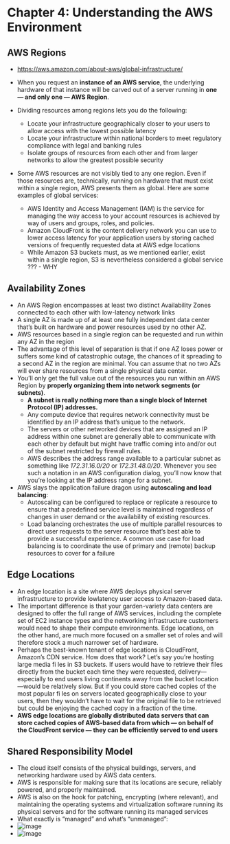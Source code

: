 # Chapter 4: Understanding the AWS Environment

## AWS Regions
- https://aws.amazon.com/about-aws/global-infrastructure/

- When you request an **instance of an AWS service**, the underlying hardware of that instance will be carved out of a server running in **one — and only one — AWS Region**.
- Dividing resources among regions lets you do the following:
  - Locate your infrastructure geographically closer to your users to allow access with the lowest possible latency
  - Locate your infrastructure within national borders to meet regulatory compliance with legal and banking rules
  - Isolate groups of resources from each other and from larger networks to allow the greatest possible security
- Some AWS resources are not visibly tied to any one region. Even if those resources are, technically, running on hardware that must exist within a single region, AWS presents them as global. Here are some examples of global services:
  - AWS Identity and Access Management (IAM) is the service for managing the way access to your account resources is achieved by way of users and groups, roles, and policies.
  - Amazon CloudFront is the content delivery network you can use to lower access latency for your application users by storing cached versions of frequently requested data at AWS edge locations
  - While Amazon S3 buckets must, as we mentioned earlier, exist within a single region, S3 is nevertheless considered a global service ??? - WHY

## Availability Zones
- An AWS Region encompasses at least two distinct Availability Zones connected to each other with low-latency network links
- A single AZ is made up of at least one fully independent data center that’s built on hardware and power resources used by no other AZ.
- AWS resources based in a single region can be requested and run within any AZ in the region
- The advantage of this level of separation is that if one AZ loses power or suffers some kind of catastrophic outage, the chances of it spreading to a second AZ in the region are minimal. You can assume that no two AZs will ever share resources from a single physical data center.
- You’ll only get the full value out of the resources you run within an AWS Region by **properly organizing them into network segments (or subnets)**.
  - **A subnet is really nothing more than a single block of Internet Protocol (IP) addresses.**
  - Any compute device that requires network connectivity must be identified by an IP address that’s unique to the network.
  - The servers or other networked devices that are assigned an IP address within one subnet are generally able to communicate with each other by default but might have traffic coming into and/or out of the subnet restricted by firewall rules.
  -  AWS describes the address range available to a particular subnet as something like *172.31.16.0/20* or *172.31.48.0/20*. Whenever you see such a notation in an AWS configuration dialog, you’ll now know that you’re looking at the IP address range for a subnet.
- AWS slays the application failure dragon using **autoscaling and load balancing**:
  - Autoscaling can be configured to replace or replicate a resource to ensure that a predefined service level is maintained regardless of changes in user demand or the availability of existing resources.
  - Load balancing orchestrates the use of multiple parallel resources to direct user requests to the server resource that’s best able to provide a successful experience. A common use case for load balancing is to coordinate the use of primary and (remote) backup resources to cover for a failure

## Edge Locations
- An edge location is a site where AWS deploys physical server infrastructure to provide lowlatency user access to Amazon-based data.
- The important difference is that your garden-variety data centers are designed to offer the full range of AWS services, including the complete set of EC2 instance types and the networking infrastructure customers would need to shape their compute environments. Edge locations, on the other hand, are much more focused on a smaller set of roles and will therefore stock a much narrower set of hardware.
- Perhaps the best-known tenant of edge locations is CloudFront, Amazon’s CDN service. How does that work? Let’s say you’re hosting large media fi les in S3 buckets. If users would have to retrieve their files directly from the bucket each time they were requested, delivery—especially to end users living continents away from the bucket location—would be relatively slow. But if you could store cached copies of the most popular fi les on servers located geographically close to your users, then they wouldn’t have to wait for the original file to be retrieved but could be enjoying the cached copy in a fraction of the time.
- **AWS edge locations are globally distributed data servers that can store cached copies of AWS-based data from which — on behalf of the CloudFront service — they can be efficiently served to end users**

## Shared Responsibility Model
- The cloud itself consists of the physical buildings, servers, and networking hardware used by AWS data centers. 
- AWS is responsible for making sure that its locations are secure, reliably powered, and properly maintained. 
- AWS is also on the hook for patching, encrypting (where relevant), and maintaining the operating systems and virtualization software running its physical servers and for the software running its managed services
- What exactly is “managed” and what’s “unmanaged”:
- ![image](https://user-images.githubusercontent.com/57194114/135784608-fa74bce0-2a52-4ae3-b6ae-83265c9677bb.png)
- ![image](https://user-images.githubusercontent.com/57194114/135784657-0ec3c9a9-4bd6-4147-afda-56dbb5b1f3f2.png)

